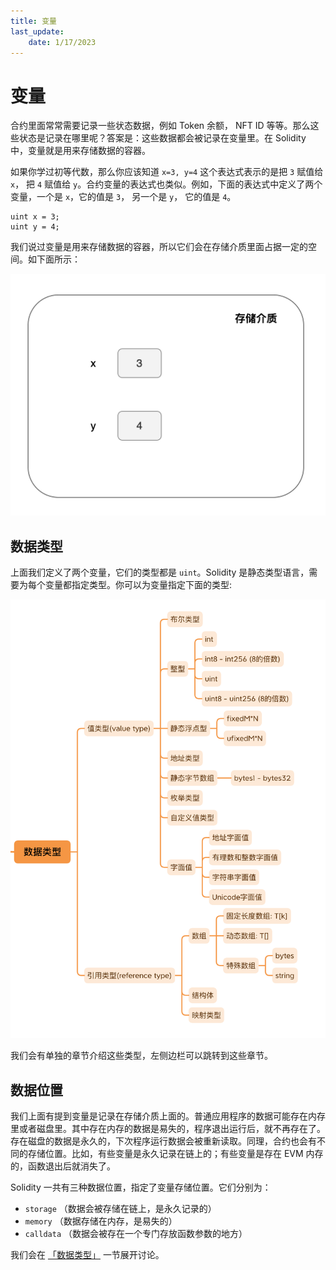```yaml
---
title: 变量
last_update:
    date: 1/17/2023
---
```


# 变量

合约里面常常需要记录一些状态数据，例如 Token 余额， NFT ID 等等。那么这些状态是记录在哪里呢？答案是：这些数据都会被记录在变量里。在 Solidity 中，变量就是用来存储数据的容器。

如果你学过初等代数，那么你应该知道 `x=3, y=4` 这个表达式表示的是把 `3` 赋值给 `x`， 把 `4` 赋值给 `y`。合约变量的表达式也类似。例如，下面的表达式中定义了两个变量，一个是 `x`，它的值是 `3`， 另一个是 `y`， 它的值是 `4`。

```solidity
uint x = 3;
uint y = 4;
```

我们说过变量是用来存储数据的容器，所以它们会在存储介质里面占据一定的空间。如下面所示：

![picture 12](assets/variable/1674047266719.png)  

## 数据类型

上面我们定义了两个变量，它们的类型都是 `uint`。Solidity 是静态类型语言，需要为每个变量都指定类型。你可以为变量指定下面的类型:

![picture 13](assets/variable/1674047857438.png)  

我们会有单独的章节介绍这些类型，左侧边栏可以跳转到这些章节。

## 数据位置

我们上面有提到变量是记录在存储介质上面的。普通应用程序的数据可能存在内存里或者磁盘里。其中存在内存的数据是易失的，程序退出运行后，就不再存在了。存在磁盘的数据是永久的，下次程序运行数据会被重新读取。同理，合约也会有不同的存储位置。比如，有些变量是永久记录在链上的；有些变量是存在 EVM 内存的，函数退出后就消失了。

Solidity 一共有三种数据位置，指定了变量存储位置。它们分别为：

* `storage` （数据会被存储在链上，是永久记录的）
* `memory` （数据存储在内存，是易失的）
* `calldata` （数据会被存在一个专门存放函数参数的地方）

我们会在 [「数据类型」](data-location) 一节展开讨论。